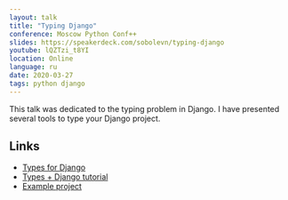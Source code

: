 ```yaml
---
layout: talk
title: "Typing Django"
conference: Moscow Python Conf++
slides: https://speakerdeck.com/sobolevn/typing-django
youtube: lQZTzi_t8YI
location: Online
language: ru
date: 2020-03-27
tags: python django
---
```


This talk was dedicated to the typing problem in Django.
I have presented several tools to type your Django project.

## Links

- [Types for Django](https://github.com/typeddjango/django-stubs)
- [Types + Django tutorial](https://sobolevn.me/2019/08/typechecking-django-and-drf)
- [Example project](https://github.com/wemake-services/wemake-django-template)
